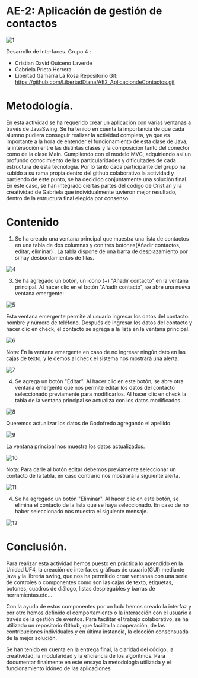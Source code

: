 
# AE-2: Aplicación de gestión de contactos

![1](https://github.com/LibertadDiana/AE2_AplicaciondeContactos/assets/124418682/09b45f49-4d74-4e00-bdd9-511f16354755)

Desarrollo de Interfaces.
Grupo 4 :
+ Cristian David Quiceno Laverde
+ Gabriela Prieto Herrera
+ Libertad Gamarra La Rosa
Repositorio Git:
https://github.com/LibertadDiana/AE2_AplicaciondeContactos.git

# Metodología.
En esta actividad se ha requerido crear un aplicación con varias ventanas a través de JavaSwing. Se
ha tenido en cuenta la importancia de que cada alumno pudiera conseguir realizar la actividad
completa, ya que es importante a la hora de entender el funcionamiento de esta clase de Java, la
interacción entre las distintas clases y la composición tanto del conector como de la clase Main.
Cumpliendo con el modelo MVC, adquiriendo así un profundo conocimiento de las particularidades y
dificultades de cada estructura de esta tecnología.
Por lo tanto cada participante del grupo ha subido a su rama propia dentro del github colaborativo la
actividad y partiendo de este punto, se ha decidido conjuntamente una solución final. En este caso, se
han integrado ciertas partes del código de Cristian y la creatividad de Gabriela que individualmente
tuvieron mejor resultado, dentro de la estructura final elegida por consenso.

# Contenido
1. Se ha creado una ventana principal que muestra una lista de contactos en una tabla de dos columnas y con tres botones(Añadir contactos, editar, eliminar) . 
La tabla dispone de una barra de desplazamiento por si hay desbordamientos de filas.

![4](https://github.com/LibertadDiana/AE2_AplicaciondeContactos/assets/124418682/a78d2153-4b4d-4e5c-a957-600c99dbb5a8)

3. Se ha agregado un botón, un icono (+) "Añadir contacto" en la ventana principal. Al hacer clic en el botón "Añadir contacto", se abre una nueva ventana emergente:

![5](https://github.com/LibertadDiana/AE2_AplicaciondeContactos/assets/124418682/a5d32a9c-433f-4b0d-a6a0-03f6ebd6cff9)

Esta ventana emergente permite al usuario ingresar los datos del contacto: nombre y número de teléfono. Después de ingresar los datos del contacto y hacer clic en check, el contacto se agrega a la lista en la ventana principal.

![6](https://github.com/LibertadDiana/AE2_AplicaciondeContactos/assets/124418682/0ac01ed6-bde5-49b3-b612-0e7a0055da0a)

Nota: En la ventana emergente en caso de no ingresar ningún dato en las cajas de texto, y le
demos al check el sistema nos mostrará una alerta.

![7](https://github.com/LibertadDiana/AE2_AplicaciondeContactos/assets/124418682/f888e28c-11ad-46b1-9c47-99408c148cec)

4. Se agrega un botón "Editar". Al hacer clic en este botón, se abre otra ventana emergente que nos permite editar los datos del contacto seleccionado previamente para modificarlos. Al hacer clic en check la tabla
   de la ventana principal se actualiza con los datos modificados.
   
 ![8](https://github.com/LibertadDiana/AE2_AplicaciondeContactos/assets/124418682/417a7a0b-b435-4dc0-8994-b3ec89b27963)  
 
Queremos actualizar los datos de Godofredo agregando el apellido.

![9](https://github.com/LibertadDiana/AE2_AplicaciondeContactos/assets/124418682/9e1748f8-f648-42b4-80ea-b2e53bc7767b)

La ventana principal nos muestra los datos actualizados.

![10](https://github.com/LibertadDiana/AE2_AplicaciondeContactos/assets/124418682/606a0b96-1a29-43e4-bbc7-d9b8e6f609f8)

Nota: Para darle al botón editar debemos previamente seleccionar un contacto de la tabla, en
caso contrario nos mostrará la siguiente alerta.

![11](https://github.com/LibertadDiana/AE2_AplicaciondeContactos/assets/124418682/988d4735-67fc-426c-815c-170ec10e1cc8)

4. Se ha agregado un botón "Eliminar". Al hacer clic en este botón, se elimina el contacto de la
lista que se haya seleccionado. En caso de no haber seleccionado nos muestra el siguiente
mensaje.

![12](https://github.com/LibertadDiana/AE2_AplicaciondeContactos/assets/124418682/429821d4-54a1-4762-962f-ddf3c3060166)

# Conclusión.
Para realizar esta actividad hemos puesto en práctica lo aprendido en la Unidad UF4, la creación de interfaces gráficas de usuario(GUI) mediante java y la librería swing, que nos ha permitido crear ventanas 
con una serie de controles o componentes como son las cajas de texto, etiquetas, botones, cuadros de diálogo, listas desplegables y barras de herramientas.etc… 

Con la ayuda de estos componentes por un lado hemos creado la interfaz y por otro hemos definido el comportamiento o la
interacción con el usuario a través de la gestión de eventos.
Para facilitar el trabajo colaborativo, se ha utilizado un repositorio Github, que facilita la cooperación, de las contribuciones individuales y en última instancia, la elección consensuada de la mejor solución.

Se han tenido en cuenta en la entrega final, la claridad del código, la creatividad, la modularidad y la eficiencia de los algoritmos. Para documentar finalmente en este ensayo la metodología utilizada y el funcionamiento idóneo
de las aplicaciones
